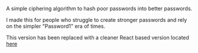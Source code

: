 A simple ciphering algorithm to hash poor passwords into better passwords. 

I made this for people who struggle to create stronger passwords and rely on the simpler "Password1" era of times. 

This version has been replaced with a cleaner React based version located 
[here](https://localnewstv.github.io/password-hasher/)
